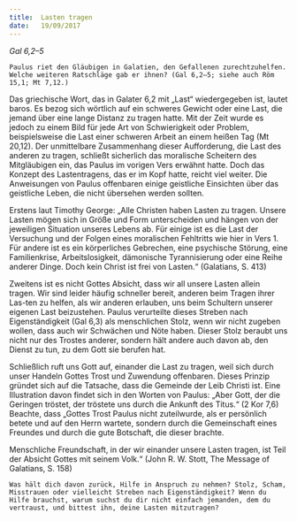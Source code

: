 ```yaml
---
title:  Lasten tragen
date:   19/09/2017
---
```


_Gal 6,2–5_

`Paulus riet den Gläubigen in Galatien, den Gefallenen zurechtzuhelfen. Welche weiteren Ratschläge gab er ihnen? (Gal 6,2–5; siehe auch Röm 15,1; Mt 7,12.)`

Das griechische Wort, das in Galater 6,2 mit „Last“ wiedergegeben ist, lautet baros. Es bezog sich wörtlich auf ein schweres Gewicht oder eine Last, die jemand über eine lange Distanz zu tragen hatte. Mit der Zeit wurde es jedoch zu einem Bild für jede Art von Schwierigkeit oder Problem, beispielsweise die Last einer schweren Arbeit an einem heißen Tag (Mt 20,12). Der unmittelbare Zusammenhang dieser Aufforderung, die Last des anderen zu tragen, schließt sicherlich das moralische Scheitern des Mitgläubigen ein, das Paulus im vorigen Vers erwähnt hatte. Doch das Konzept des Lastentragens, das er im Kopf hatte, reicht viel weiter. Die Anweisungen von Paulus offenbaren einige geistliche Einsichten über das geistliche Leben, die nicht übersehen werden sollten.

Erstens laut Timothy George: „Alle Christen haben Lasten zu tragen. Unsere Lasten mögen sich in Größe und Form unterscheiden und hängen von der jeweiligen Situation unseres Lebens ab. Für einige ist es die Last der Versuchung und der Folgen eines moralischen Fehltritts wie hier in Vers 1. Für andere ist es ein körperliches Gebrechen, eine psychische Störung, eine Familienkrise, Arbeitslosigkeit, dämonische Tyrannisierung oder eine Reihe anderer Dinge. Doch kein Christ ist frei von Lasten.“ (Galatians, S. 413)

Zweitens ist es nicht Gottes Absicht, dass wir all unsere Lasten allein tragen. Wir sind leider häufig schneller bereit, anderen beim Tragen ihrer Las-ten zu helfen, als wir anderen erlauben, uns beim Schultern unserer eigenen Last beizustehen. Paulus verurteilte dieses Streben nach Eigenständigkeit (Gal 6,3) als menschlichen Stolz, wenn wir nicht zugeben wollen, dass auch wir Schwächen und Nöte haben. Dieser Stolz beraubt uns nicht nur des Trostes anderer, sondern hält andere auch davon ab, den Dienst zu tun, zu dem Gott sie berufen hat.

Schließlich ruft uns Gott auf, einander die Last zu tragen, weil sich durch unser Handeln Gottes Trost und Zuwendung offenbaren. Dieses Prinzip gründet sich auf die Tatsache, dass die Gemeinde der Leib Christi ist. Eine Illustration davon findet sich in den Worten von Paulus: „Aber Gott, der die Geringen tröstet, der tröstete uns durch die Ankunft des Titus.“ (2 Kor 7,6) Beachte, dass „Gottes Trost Paulus nicht zuteilwurde, als er persönlich betete und auf den Herrn wartete, sondern durch die Gemeinschaft eines Freundes und durch die gute Botschaft, die dieser brachte.

Menschliche Freundschaft, in der wir einander unsere Lasten tragen, ist Teil der Absicht Gottes mit seinem Volk.“ (John R. W. Stott, The Message of Galatians, S. 158)

`Was hält dich davon zurück, Hilfe in Anspruch zu nehmen? Stolz, Scham, Misstrauen oder vielleicht Streben nach Eigenständigkeit? Wenn du Hilfe brauchst, warum suchst du dir nicht einfach jemanden, dem du vertraust, und bittest ihn, deine Lasten mitzutragen?`